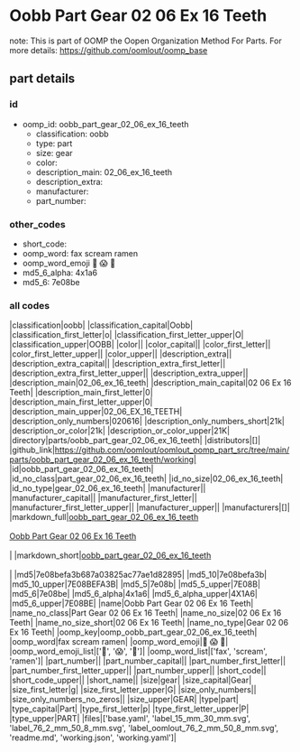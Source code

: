 # Oobb Part Gear 02 06 Ex 16 Teeth  

note: This is part of OOMP the Oopen Organization Method For Parts. For more details: https://github.com/oomlout/oomp_base

##  part details





### id
* oomp_id: oobb_part_gear_02_06_ex_16_teeth
  * classification: oobb
  * type: part
  * size: gear
  * color: 
  * description_main: 02_06_ex_16_teeth
  * description_extra: 
  * manufacturer: 
  * part_number: 

### other_codes
* short_code: 
* oomp_word: fax scream ramen
* oomp_word_emoji :fax: :scream: :ramen:
* md5_6_alpha: 4x1a6
* md5_6: 7e08be

### all codes 
|classification|oobb|
|classification_capital|Oobb|
|classification_first_letter|o|
|classification_first_letter_upper|O|
|classification_upper|OOBB|
|color||
|color_capital||
|color_first_letter||
|color_first_letter_upper||
|color_upper||
|description_extra||
|description_extra_capital||
|description_extra_first_letter||
|description_extra_first_letter_upper||
|description_extra_upper||
|description_main|02_06_ex_16_teeth|
|description_main_capital|02 06 Ex 16 Teeth|
|description_main_first_letter|0|
|description_main_first_letter_upper|0|
|description_main_upper|02_06_EX_16_TEETH|
|description_only_numbers|020616|
|description_only_numbers_short|21k|
|description_or_color|21k|
|description_or_color_upper|21K|
|directory|parts/oobb_part_gear_02_06_ex_16_teeth|
|distributors|[]|
|github_link|https://github.com/oomlout/oomlout_oomp_part_src/tree/main/parts/oobb_part_gear_02_06_ex_16_teeth/working|
|id|oobb_part_gear_02_06_ex_16_teeth|
|id_no_class|part_gear_02_06_ex_16_teeth|
|id_no_size|02_06_ex_16_teeth|
|id_no_type|gear_02_06_ex_16_teeth|
|manufacturer||
|manufacturer_capital||
|manufacturer_first_letter||
|manufacturer_first_letter_upper||
|manufacturer_upper||
|manufacturers|[]|
|markdown_full|[oobb_part_gear_02_06_ex_16_teeth](https://github.com/oomlout/oomlout_oomp_part_src/tree/main/parts/oobb_part_gear_02_06_ex_16_teeth/working)<br>[](https://github.com/oomlout/oomlout_oomp_part_src/tree/main/parts/oobb_part_gear_02_06_ex_16_teeth/working)<br>[Oobb Part Gear 02 06 Ex 16 Teeth](https://github.com/oomlout/oomlout_oomp_part_src/tree/main/parts/oobb_part_gear_02_06_ex_16_teeth/working)<br><br>|
|markdown_short|[oobb_part_gear_02_06_ex_16_teeth](https://github.com/oomlout/oomlout_oomp_part_src/tree/main/parts/oobb_part_gear_02_06_ex_16_teeth/working)<br><br>|
|md5|7e08befa3b687a03825ac77ae1d82895|
|md5_10|7e08befa3b|
|md5_10_upper|7E08BEFA3B|
|md5_5|7e08b|
|md5_5_upper|7E08B|
|md5_6|7e08be|
|md5_6_alpha|4x1a6|
|md5_6_alpha_upper|4X1A6|
|md5_6_upper|7E08BE|
|name|Oobb Part Gear 02 06 Ex 16 Teeth|
|name_no_class|Part Gear 02 06 Ex 16 Teeth|
|name_no_size|02 06 Ex 16 Teeth|
|name_no_size_short|02 06 Ex 16 Teeth|
|name_no_type|Gear 02 06 Ex 16 Teeth|
|oomp_key|oomp_oobb_part_gear_02_06_ex_16_teeth|
|oomp_word|fax scream ramen|
|oomp_word_emoji|:fax: :scream: :ramen:|
|oomp_word_emoji_list|[':fax:', ':scream:', ':ramen:']|
|oomp_word_list|['fax', 'scream', 'ramen']|
|part_number||
|part_number_capital||
|part_number_first_letter||
|part_number_first_letter_upper||
|part_number_upper||
|short_code||
|short_code_upper||
|short_name||
|size|gear|
|size_capital|Gear|
|size_first_letter|g|
|size_first_letter_upper|G|
|size_only_numbers||
|size_only_numbers_no_zeros||
|size_upper|GEAR|
|type|part|
|type_capital|Part|
|type_first_letter|p|
|type_first_letter_upper|P|
|type_upper|PART|
|files|['base.yaml', 'label_15_mm_30_mm.svg', 'label_76_2_mm_50_8_mm.svg', 'label_oomlout_76_2_mm_50_8_mm.svg', 'readme.md', 'working.json', 'working.yaml']|
